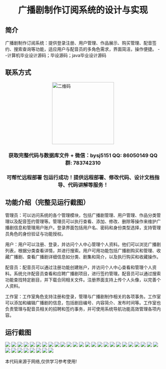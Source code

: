 <p><h1 align="center">广播剧制作订阅系统的设计与实现</h1></p>

## 简介
广播剧制作订阅系统：提供登录注册、用户管理、作品展示、购买管理、配音签约、搜索查询等功能，适应用户与配音员的多角色需求，界面简洁，操作便捷。    --计算机毕业设计源码；毕设源码；java毕业设计源码


## 联系方式
<img src="https://bs-1329754181.cos.ap-shanghai.myqcloud.com/wx.jpg" alt="二维码" style="display: block; margin: 0 auto;" width="200px">
<p><h3 align="center">获取完整代码与数据库文件 + 微信：bysj5151 QQ: 86050149 QQ群: 783742310</h3></p>
<p><h3 align="center">可帮忙远程部署 包运行成功！提供远程部署、修改代码、设计文档指导、代码讲解等服务！</h3></p>

## 功能介绍（完整见运行截图）
管理员：可以访问系统的各个管理模块，包括广播剧管理、用户管理、作品分类管理以及配音签约管理等。管理员可以执行查看、添加、修改、删除等操作来维护广播剧信息和管理用户账户。登录界面包括用户名、密码和身份类型选择，支持管理员角色的身份验证与功能授权。

用户：用户可以注册、登录，并访问个人中心管理个人资料。他们可以浏览广播剧列表，根据分类查看详情，并进行搜索。用户可用功能包括广播剧购买和管理、收藏广播剧、查看广播剧详细信息如分类、剧集和简介，以及执行购买和收藏操作。

配音员：配音员可以通过注册功能创建账户，并访问个人中心查看和管理个人资料。系统允许配音员查看和应聘广播剧项目，进行签约管理。配音员可以通过搜索功能查找特定剧目，并下载合同相关文件。注册界面支持上传个人头像，以完善个人资料。

工作室：工作室角色支持注册和登录，管理与广播剧制作相关的各项事务。工作室可以添加和编辑广播剧的信息，包括剧目编号、内容简介、发布时间等。工作室也负责管理与配音员相关的招聘和签约事务，并可使用系统导航功能高效管理各项内容。


## 运行截图
![](https://bs-1329754181.cos.ap-shanghai.myqcloud.com/ssm/DramaProductionSubscriptionSystem/img/001.jpg)
![](https://bs-1329754181.cos.ap-shanghai.myqcloud.com/ssm/DramaProductionSubscriptionSystem/img/002.jpg)
![](https://bs-1329754181.cos.ap-shanghai.myqcloud.com/ssm/DramaProductionSubscriptionSystem/img/003.jpg)
![](https://bs-1329754181.cos.ap-shanghai.myqcloud.com/ssm/DramaProductionSubscriptionSystem/img/004.jpg)
![](https://bs-1329754181.cos.ap-shanghai.myqcloud.com/ssm/DramaProductionSubscriptionSystem/img/005.jpg)
![](https://bs-1329754181.cos.ap-shanghai.myqcloud.com/ssm/DramaProductionSubscriptionSystem/img/006.jpg)
![](https://bs-1329754181.cos.ap-shanghai.myqcloud.com/ssm/DramaProductionSubscriptionSystem/img/007.jpg)
![](https://bs-1329754181.cos.ap-shanghai.myqcloud.com/ssm/DramaProductionSubscriptionSystem/img/008.jpg)
![](https://bs-1329754181.cos.ap-shanghai.myqcloud.com/ssm/DramaProductionSubscriptionSystem/img/009.jpg)
![](https://bs-1329754181.cos.ap-shanghai.myqcloud.com/ssm/DramaProductionSubscriptionSystem/img/010.jpg)
![](https://bs-1329754181.cos.ap-shanghai.myqcloud.com/ssm/DramaProductionSubscriptionSystem/img/011.jpg)
![](https://bs-1329754181.cos.ap-shanghai.myqcloud.com/ssm/DramaProductionSubscriptionSystem/img/012.jpg)
![](https://bs-1329754181.cos.ap-shanghai.myqcloud.com/ssm/DramaProductionSubscriptionSystem/img/013.jpg)
![](https://bs-1329754181.cos.ap-shanghai.myqcloud.com/ssm/DramaProductionSubscriptionSystem/img/014.jpg)
![](https://bs-1329754181.cos.ap-shanghai.myqcloud.com/ssm/DramaProductionSubscriptionSystem/img/015.jpg)
![](https://bs-1329754181.cos.ap-shanghai.myqcloud.com/ssm/DramaProductionSubscriptionSystem/img/016.jpg)
![](https://bs-1329754181.cos.ap-shanghai.myqcloud.com/ssm/DramaProductionSubscriptionSystem/img/017.jpg)
![](https://bs-1329754181.cos.ap-shanghai.myqcloud.com/ssm/DramaProductionSubscriptionSystem/img/018.jpg)
![](https://bs-1329754181.cos.ap-shanghai.myqcloud.com/ssm/DramaProductionSubscriptionSystem/img/019.jpg)
![](https://bs-1329754181.cos.ap-shanghai.myqcloud.com/ssm/DramaProductionSubscriptionSystem/img/020.jpg)
![](https://bs-1329754181.cos.ap-shanghai.myqcloud.com/ssm/DramaProductionSubscriptionSystem/img/021.jpg)
![](https://bs-1329754181.cos.ap-shanghai.myqcloud.com/ssm/DramaProductionSubscriptionSystem/img/022.jpg)
![](https://bs-1329754181.cos.ap-shanghai.myqcloud.com/ssm/DramaProductionSubscriptionSystem/img/023.jpg)
![](https://bs-1329754181.cos.ap-shanghai.myqcloud.com/ssm/DramaProductionSubscriptionSystem/img/024.jpg)
![](https://bs-1329754181.cos.ap-shanghai.myqcloud.com/ssm/DramaProductionSubscriptionSystem/img/025.jpg)
![](https://bs-1329754181.cos.ap-shanghai.myqcloud.com/ssm/DramaProductionSubscriptionSystem/img/026.jpg)
![](https://bs-1329754181.cos.ap-shanghai.myqcloud.com/ssm/DramaProductionSubscriptionSystem/img/027.jpg)
![](https://bs-1329754181.cos.ap-shanghai.myqcloud.com/ssm/DramaProductionSubscriptionSystem/img/028.jpg)
![](https://bs-1329754181.cos.ap-shanghai.myqcloud.com/ssm/DramaProductionSubscriptionSystem/img/029.jpg)
![](https://bs-1329754181.cos.ap-shanghai.myqcloud.com/ssm/DramaProductionSubscriptionSystem/img/030.jpg)
![](https://bs-1329754181.cos.ap-shanghai.myqcloud.com/ssm/DramaProductionSubscriptionSystem/img/031.jpg)
![](https://bs-1329754181.cos.ap-shanghai.myqcloud.com/ssm/DramaProductionSubscriptionSystem/img/032.jpg)
![](https://bs-1329754181.cos.ap-shanghai.myqcloud.com/ssm/DramaProductionSubscriptionSystem/img/033.jpg)

<p>本代码来源于网络,仅供学习参考使用!</p>

